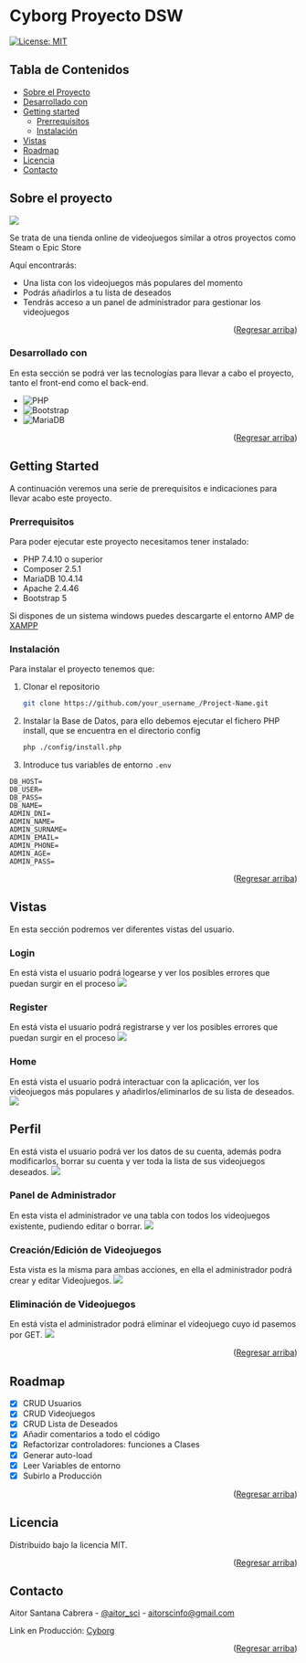 # Cyborg Proyecto DSW
<p id="readme-top"></p>

[![License: MIT](https://img.shields.io/badge/License-MIT-yellow.svg)](https://opensource.org/licenses/MIT)

## Tabla de Contenidos

- <a href="#about">Sobre el Proyecto</a>
- <a href="#develop">Desarrollado con</a>
- <a href="#started">Getting started</a>
    - <a href="#requirements">Prerrequisitos</a>
    - <a href="#installation">Instalación</a>
- <a href="#views">Vistas</a>
- <a href="#roadmap">Roadmap</a>
- <a href="#licence">Licencia</a>
- <a href="#contact">Contacto</a>

## Sobre el proyecto
<p id="about"></p>

![](https://i.imgur.com/w54IXnN.png)

Se trata de una tienda online de videojuegos similar a otros proyectos como Steam o Epic Store

Aquí encontrarás:
* Una lista con los videojuegos más populares del momento
* Podrás añadirlos a tu lista de deseados
* Tendrás acceso a un panel de administrador para gestionar los videojuegos

<p align="right">(<a href="#readme-top">Regresar arriba</a>)</p>

### Desarrollado con
<p id="develop"></p>

En esta sección se podrá ver las tecnologías para llevar a cabo el proyecto, tanto el front-end como el back-end.

* ![PHP](https://img.shields.io/badge/php-%23777BB4.svg?style=for-the-badge&logo=php&logoColor=white)
* ![Bootstrap](https://img.shields.io/badge/bootstrap-%23563D7C.svg?style=for-the-badge&logo=bootstrap&logoColor=white)
* ![MariaDB](https://img.shields.io/badge/MariaDB-003545?style=for-the-badge&logo=mariadb&logoColor=white)

<p align="right">(<a href="#readme-top">Regresar arriba</a>)</p>

## Getting Started
<p id="started"></p>

A continuación veremos una serie de prerequisitos e indicaciones para llevar acabo este proyecto.

### Prerrequisitos
<p id="requirements"></p>

Para poder ejecutar este proyecto necesitamos tener instalado:

* PHP 7.4.10 o superior
* Composer 2.5.1
* MariaDB 10.4.14
* Apache 2.4.46
* Bootstrap 5

Si dispones de un sistema windows puedes descargarte el entorno AMP de [XAMPP](https://www.apachefriends.org/es/download.html)

### Instalación
<p id="installation"></p>

Para instalar el proyecto tenemos que:

1. Clonar el repositorio
   ```sh
   git clone https://github.com/your_username_/Project-Name.git
   ```
2. Instalar la Base de Datos, para ello debemos ejecutar el fichero PHP install, que se encuentra en el directorio config
   ```sh
   php ./config/install.php
   ```
3. Introduce tus variables de entorno `.env`
```shell=
DB_HOST=
DB_USER=
DB_PASS=
DB_NAME=
ADMIN_DNI=
ADMIN_NAME=
ADMIN_SURNAME=
ADMIN_EMAIL=
ADMIN_PHONE=
ADMIN_AGE=
ADMIN_PASS=

```
<p align="right">(<a href="#readme-top">Regresar arriba</a>)</p>

## Vistas
<p id="views"></p>

En esta sección podremos ver diferentes vistas del usuario.

### Login
En está vista el usuario podrá logearse y ver los posibles errores que puedan surgir en el proceso
![](https://i.imgur.com/eFDezV7.png)

### Register 
En está vista el usuario podrá registrarse y ver los posibles errores que puedan surgir en el proceso
![](https://i.imgur.com/wX64bPN.png)

### Home
En está vista el usuario podrá interactuar con la aplicación, ver los videojuegos más populares y añadirlos/eliminarlos de su lista de deseados.
![](https://i.imgur.com/r56Qb2g.png)

## Perfil
En está vista el usuario podrá ver los datos de su cuenta, además podra modificarlos, borrar su cuenta y ver toda la lista de sus videojuegos deseados.
![](https://i.imgur.com/iqjPLh9.png)

### Panel de Administrador
En esta vista el administrador ve una tabla con todos los videojuegos existente, pudiendo editar o borrar.
![](https://i.imgur.com/Fj5KbbU.png)

### Creación/Edición de Videojuegos
Esta vista es la misma para ambas acciones, en ella el administrador podrá crear y editar Videojuegos.
![](https://i.imgur.com/QkSVL1W.png)

### Eliminación de Videojuegos
En está vista el administrador podrá eliminar el videojuego cuyo id pasemos por GET.
![](https://i.imgur.com/pwr0oWj.png)

<p align="right">(<a href="#readme-top">Regresar arriba</a>)</p>

<!-- ROADMAP -->
## Roadmap
<p id="roadmap"></p>

- [x] CRUD Usuarios
- [x] CRUD Videojuegos
- [x] CRUD Lista de Deseados
- [x] Añadir comentarios a todo el código
- [x] Refactorizar controladores: funciones a Clases
- [x] Generar auto-load
- [x] Leer Variables de entorno
- [x] Subirlo a Producción

<p align="right">(<a href="#readme-top">Regresar arriba</a>)</p>

## Licencia
<p id="licence"></p>

Distribuido bajo la licencia MIT.

<p align="right">(<a href="#readme-top">Regresar arriba</a>)</p>

## Contacto
<p id="contact"></p>

Aitor Santana Cabrera - [@aitor_sci](https://mobile.twitter.com/aitorsci) - aitorscinfo@gmail.com

Link en Producción: [Cyborg](https://cyborg-dsw.herokuapp.com/index.php)

<p align="right">(<a href="#readme-top">Regresar arriba</a>)</p>
